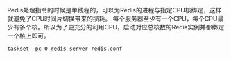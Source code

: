 Redis处理指令的时候是单线程的，可以为Redis的进程与指定CPU核绑定，这样就避免了CPU时间片切换带来的损耗。
每个服务器至少有一个CPU，每个CPU最少有多个核。所以为了更充分的利用CPU，启动对应总核数的Redis实例并都绑定一个核上即可。

```
taskset -pc 0 redis-server redis.conf
```